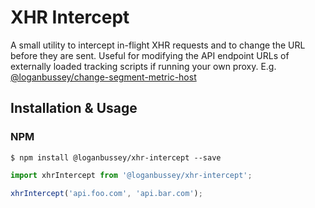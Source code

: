 # XHR Intercept

A small utility to intercept in-flight XHR requests and to change the URL before they are sent. Useful for modifying the API endpoint URLs of externally loaded tracking scripts if running your own proxy. E.g. [@loganbussey/change-segment-metric-host](https://github.com/loganbussey/change-segment-metric-host)

## Installation & Usage

### NPM
`$ npm install @loganbussey/xhr-intercept --save`

```js
import xhrIntercept from '@loganbussey/xhr-intercept';

xhrIntercept('api.foo.com', 'api.bar.com');
```
